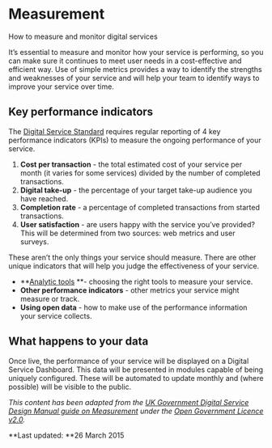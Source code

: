 Measurement 
===========

How to measure and monitor digital services

It’s essential to measure and monitor how your service is performing, so
you can make sure it continues to meet user needs in a cost-effective
and efficient way. Use of simple metrics provides a way to identify the
strengths and weaknesses of your service and will help your team to
identify ways to improve your service over time.

Key performance indicators 
--------------------------

The [Digital Service Standard](http://www.dto.gov.au/standard) requires regular reporting of
4 key performance indicators (KPIs) to measure the ongoing performance
of your service.

1.  **Cost per transaction** - the total estimated cost of your service
    per month (it varies for some services) divided by the number of
    completed transactions.
2.  **Digital take-up** - the percentage of your target take-up audience
    you have reached.
3.  **Completion rate** - a percentage of completed transactions from
    started transactions.
4.  **User satisfaction** - are users happy with the service you’ve
    provided? This will be determined from two sources: web metrics and
    user surveys.

These aren’t the only things your service should measure. There are
other unique indicators that will help you judge the effectiveness of
your service.

-   **[Analytic
    tools](http://www.dto.gov.au/design-guides/guide/analytics-tools) **- choosing the right
    tools to measure your service.
-   **Other performance indicators** - other metrics your service might
    measure or track.
-   **Using open data** - how to make use of the performance information
    your service collects.

What happens to your data 
-------------------------

Once live, the performance of your service will be displayed on
a Digital Service Dashboard. This data will be presented in modules
capable of being uniquely configured. These will be automated to update
monthly and (where possible) will be visible to the public.

*This content has been adapted from the [UK Government Digital Service
Design Manual guide on
Measurement](https://www.gov.uk/service-manual/measurement/index.html) under
the [Open Government Licence
v2.0](http://www.nationalarchives.gov.uk/doc/open-government-licence/version/2).*

**Last updated: **26 March 2015
